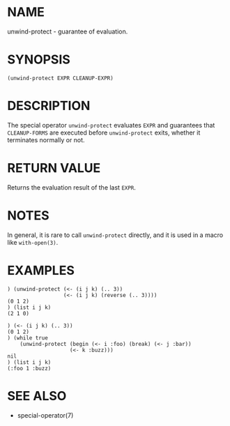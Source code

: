 # NAME
unwind-protect - guarantee of evaluation.

# SYNOPSIS

    (unwind-protect EXPR CLEANUP-EXPR)

# DESCRIPTION
The special operator `unwind-protect` evaluates `EXPR` and guarantees that `CLEANUP-FORMS` are executed before `unwind-protect` exits, whether it terminates normally or not.

# RETURN VALUE
Returns the evaluation result of the last `EXPR`.

# NOTES
In general, it is rare to call `unwind-protect` directly, and it is used in a macro like `with-open(3)`.

# EXAMPLES

    ) (unwind-protect (<- (i j k) (.. 3))
                      (<- (i j k) (reverse (.. 3))))
    (0 1 2)
    ) (list i j k)
    (2 1 0)

    ) (<- (i j k) (.. 3))
    (0 1 2)
    ) (while true
        (unwind-protect (begin (<- i :foo) (break) (<- j :bar))
                        (<- k :buzz)))
    nil
    ) (list i j k)
    (:foo 1 :buzz)

# SEE ALSO
- special-operator(7)
